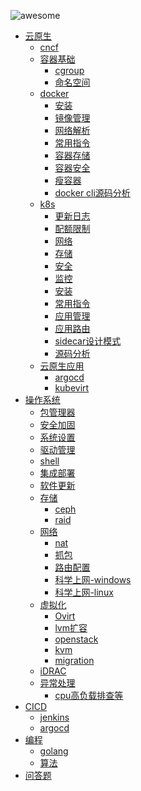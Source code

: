 ![awesome](https://img.shields.io/badge/wl-awesome-yellow "LICENSE") 
- [云原生]()
  - [cncf](cncf/cncf.md)
  - [容器基础](/container/foundation/foundation.md)
     - [cgroup](/container/foundation/cgroup.md)
     - [命名空间](/container/foundation/ns.md)
  - [docker](https://www.docker.com/)
    - [安装](/container/docker/install/install.md)
    - [镜像管理](/container/docker/image/image.md)
    - [网络解析](/container/docker/network/network.md)
    - [常用指令](/container/docker/cmd/cmd.md)
    - [容器存储](container/docker/storage/storage.md)
    - [容器安全](/container/docker/security/security.md)
    - [瘦容器](container/docker/thin/thin.md)
    - [docker cli源码分析](/container/docker/cli/cli.md)
  - [k8s](https://kubernetes.io/)
    - [更新日志](container/k8s/changelog/changelog.md)
    - [配额限制](/container/k8s/quota/quota.md)
    - [网络](/container/k8s/network/README.md)
    - [存储](/container/k8s/storage/README.md)
    - [安全](/container/k8s/security/security.md)
    - [监控](container/k8s/monitor/README.md)
    - [安装](container/k8s/install/README.md)
    - [常用指令](container/k8s/cmd/cmd.md)
    - [应用管理](container/k8s/application/helm.md)
    - [应用路由](container/k8s/ingress/ingress.md)
    - [sidecar设计模式](container/k8s/sidecar/sidecar.md)
    - [源码分析](https://github.com/weiliang-ms/kubernetes)
  - [云原生应用](https://www.cncf.io/services-for-projects/)
    - [argocd](/cicd/argo.md)
    - [kubevirt](cncf/kubevirt.md)
- [操作系统]()
  - [包管理器](/os/package/README.md)
  - [安全加固](/os/security/README.md)
  - [系统设置](/os/settings/README.md)
  - [驱动管理](/os/driver/README.md)
  - [shell](/os/shell/README.md)
  - [集成部署](/deploy/README.md)
  - [软件更新](/os/upgrade/README.md)
  - [存储](#%E5%AD%98%E5%82%A8)
    - [ceph](/os/storage/ceph.md)
    - [raid](/os/storage/raid.md)
  - [网络]()
    - [nat](/os/network/nat.md)
    - [抓包](/os/network/wireshark.md)
    - [路由配置](/os/network/route.md)
    - [科学上网-windows](/os/network/proxy/windows)  
    - [科学上网-linux](/os/network/proxy/linux)
  - [虚拟化]()
    - [Ovirt](/os/virtaul/Ovirt.md)
    - [lvm扩容](/os/virtaul/vsphere.md)
    - [openstack](/os/virtaul/openstack.md)
    - [kvm](/os/virtaul/kvm.md)
    - [migration](/os/virtaul/migration.md)
  - [iDRAC](/os/virtaul/iDRAC.md)
  - [异常处理]()
    - [cpu高负载排查等](/os/issue/cpu-high.md)
- [CICD]()
  - [jenkins](/cicd/jenkins.md)
  - [argocd](/cicd/argo.md)
- [编程]()
  - [golang](/program/golang.md)
  - [算法](/program/letcode/letcode.md)
- [问答题](question/README.md)

